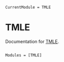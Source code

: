 ```@meta
CurrentModule = TMLE
```

# TMLE

Documentation for [TMLE](https://github.com/olivierlabayle/TMLE.jl).

```@index
```

```@autodocs
Modules = [TMLE]
```

